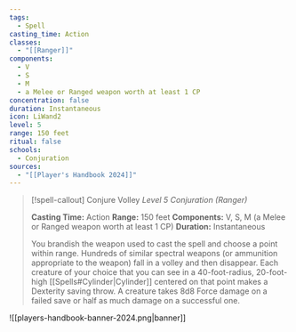 ```yaml
---
tags:
  - Spell
casting_time: Action
classes:
  - "[[Ranger]]"
components:
  - V
  - S
  - M
  - a Melee or Ranged weapon worth at least 1 CP
concentration: false
duration: Instantaneous
icon: LiWand2
level: 5
range: 150 feet
ritual: false
schools:
  - Conjuration
sources: 
  - "[[Player's Handbook 2024]]"
---
```

>[!spell-callout] Conjure Volley
>_Level 5 Conjuration (Ranger)_
>
>**Casting Time:** Action
>**Range:** 150 feet
>**Components:** V, S, M (a Melee or Ranged weapon worth at least 1 CP)
>**Duration:** Instantaneous
>
>You brandish the weapon used to cast the spell and choose a point within range. Hundreds of similar spectral weapons (or ammunition appropriate to the weapon) fall in a volley and then disappear. Each creature of your choice that you can see in a 40-foot-radius, 20-foot-high [[Spells#Cylinder\|Cylinder]] centered on that point makes a Dexterity saving throw. A creature takes 8d8 Force damage on a failed save or half as much damage on a successful one.


![[players-handbook-banner-2024.png|banner]]